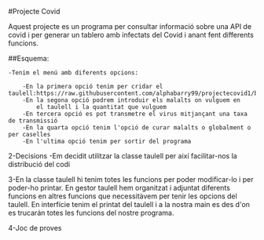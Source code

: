 #Projecte Covid

Aquest projecte es un programa per consultar informació sobre una API de covid i per generar un tablero amb infectats del Covid i anant fent differents funcions.

##Esquema:

    -Tenim el menú amb diferents opcions:

        -En la primera opció tenim per cridar el taulell:https://raw.githubusercontent.com/alphabarry99/projectecovid1/blob/master/src/UF3/myAvatar%20(1).png
        -En la segona opció podrem introduir els malalts on vulguem en 
            el taulell i la quantitat que vulguem
        -En tercera opció es pot transmetre el virus mitjançant una taxa de transmissió
        -En la quarta opció tenim l'opció de curar malalts o globalment o per caselles
        -En l'ultima opció tenim per sortir del programa

2-Decisions
-Em decidit utilitzar la classe taulell per així facilitar-nos la distribució del codi

3-En la classe taulell hi tenim totes les funcions per poder modificar-lo i per poder-ho printar.
En gestor taulell hem organitzat i adjuntat diferents funcions en altres funcions que necessitàvem per tenir les opcions del taulell.
En interfície tenim el printat del taulell i a la nostra main es des d'on es trucarán totes les funcions del nostre programa.

4-Joc de proves
